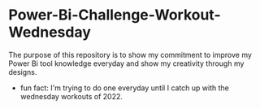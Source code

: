 # Power-Bi-Challenge-Workout-Wednesday
The purpose of this repository is to show my commitment to improve my Power Bi tool knowledge everyday and show my creativity through my designs.

- fun fact: I'm trying to do one everyday until I catch up with the wednesday workouts of 2022.
